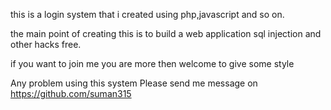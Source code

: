 
this is a login system that i created using php,javascript and so on.

the main point of creating this is to build a web application sql injection and other hacks free.

if you want to join me you are more then welcome to give some style 

Any problem using this system Please send me message on https://github.com/suman315

